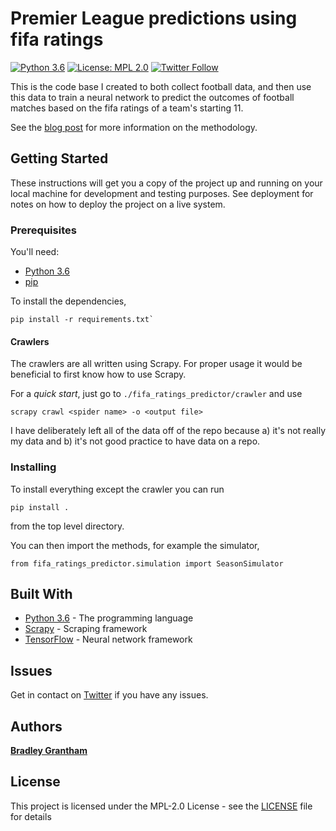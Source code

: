 # Premier League predictions using fifa ratings

[![Python 3.6](https://img.shields.io/badge/python-3.6-blue.svg)](https://www.python.org/downloads/release/python-360/)
[![License: MPL 2.0](https://img.shields.io/badge/License-MPL%202.0-brightgreen.svg)](https://opensource.org/licenses/MPL-2.0)
[![Twitter Follow](https://img.shields.io/twitter/follow/espadrine.svg?style=social&label=Follow)](https://twitter.com/BradleyGrantham)

This is the code base I created to both collect football data, and then
use this data to train a neural network to predict the outcomes of football
matches based on the fifa ratings of a team's starting 11.

See the [blog post](https://medium.com/@bradleygrantham/predicting-premier-league-odds-from-ea-player-bfdb52597392)
for more information on the methodology.

## Getting Started

These instructions will get you a copy of the project up and running on your local machine for development and testing purposes. See deployment for notes on how to deploy the project on a live system.

### Prerequisites

You'll need:
  * [Python 3.6](https://www.python.org/downloads/release/python-360/)
  * [pip](https://pypi.org/project/pip/)

To install the dependencies,
```
pip install -r requirements.txt`
```

#### Crawlers

The crawlers are all written using Scrapy. For proper usage it would be
beneficial to first know how to use Scrapy.

For a *quick start*, just go to `./fifa_ratings_predictor/crawler` and
use

```
scrapy crawl <spider name> -o <output file>
```

I have deliberately left all of the data off of the repo because a) it's
not really my data and b) it's not good practice to have data on a repo.

### Installing

To install everything except the crawler you can run

```
pip install .
```

from the top level directory.

You can then import the methods, for example the
simulator,

```
from fifa_ratings_predictor.simulation import SeasonSimulator
```


## Built With

* [Python 3.6](https://www.python.org/downloads/release/python-360/) - The programming language
* [Scrapy](https://github.com/scrapy/scrapy) - Scraping framework
* [TensorFlow](https://github.com/tensorflow/tensorflow) - Neural network framework

## Issues

Get in contact on [Twitter](https://twitter.com/BradleyGrantham) if you have any issues.

## Authors

[**Bradley Grantham**](https://twitter.com/BradleyGrantham)

## License

This project is licensed under the MPL-2.0 License - see the [LICENSE](LICENSE) file for details
